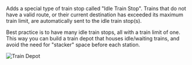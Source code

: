 Adds a special type of train stop called "Idle Train Stop". Trains that do not
have a valid route, or their current destination has exceeded its maximum train
limit, are automatically sent to the idle train stop(s).

Best practice is to have many idle train stops, all with a train limit of one.
This way you can build a train depot that houses idle/waiting trains, and
avoid the need for "stacker" space before each station.

![Train Depot](example.png)
